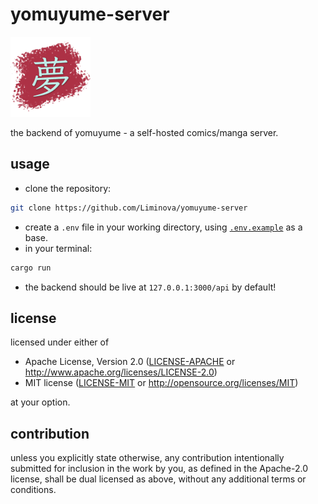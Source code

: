 # yomuyume-server

<img src="assets/yomuyume.png" alt="yomuyume logo" width="128" height="128">

the backend of yomuyume - a self-hosted comics/manga server.

## usage

- clone the repository:

```bash
git clone https://github.com/Liminova/yomuyume-server
```

- create a `.env` file in your working directory, using [`.env.example`](.env.example) as a base.
- in your terminal:

```bash
cargo run
```

- the backend should be live at `127.0.0.1:3000/api` by default!

## license

licensed under either of

- Apache License, Version 2.0
  ([LICENSE-APACHE](LICENSE-APACHE) or http://www.apache.org/licenses/LICENSE-2.0)
- MIT license
  ([LICENSE-MIT](LICENSE-MIT) or http://opensource.org/licenses/MIT)

at your option.

## contribution

unless you explicitly state otherwise, any contribution intentionally submitted
for inclusion in the work by you, as defined in the Apache-2.0 license, shall be
dual licensed as above, without any additional terms or conditions.
